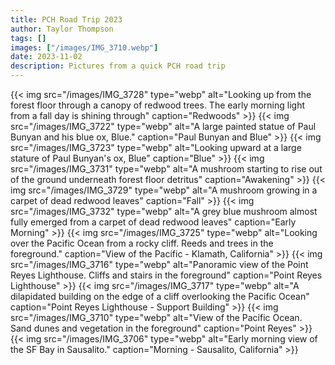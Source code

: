 ```yaml
---
title: PCH Road Trip 2023
author: Taylor Thompson
tags: []
images: ["/images/IMG_3710.webp"]
date: 2023-11-02
description: Pictures from a quick PCH road trip
---
```


{{< img src="/images/IMG_3728" type="webp" alt="Looking up from the forest floor through a canopy of redwood trees. The early morning light from a fall day is shining through" caption="Redwoods" >}}
{{< img src="/images/IMG_3722" type="webp" alt="A large painted statue of Paul Bunyan and his blue ox, Blue." caption="Paul Bunyan and Blue" >}}
{{< img src="/images/IMG_3723" type="webp" alt="Looking upward at a large stature of Paul Bunyan's ox, Blue" caption="Blue" >}}
{{< img src="/images/IMG_3731" type="webp" alt="A mushroom starting to rise out of the ground underneath forest floor detritus" caption="Awakening" >}}
{{< img src="/images/IMG_3729" type="webp" alt="A mushroom growing in a carpet of dead redwood leaves" caption="Fall" >}}
{{< img src="/images/IMG_3732" type="webp" alt="A grey blue mushroom almost fully emerged from a carpet of dead redwood leaves" caption="Early Morning" >}}
{{< img src="/images/IMG_3725" type="webp" alt="Looking over the Pacific Ocean from a rocky cliff. Reeds and trees in the foreground." caption="View of the Pacific - Klamath, California" >}}
{{< img src="/images/IMG_3716" type="webp" alt="Panoramic view of the Point Reyes Lighthouse. Cliffs and stairs in the foreground" caption="Point Reyes Lighthouse" >}}
{{< img src="/images/IMG_3717" type="webp" alt="A dilapidated building on the edge of a cliff overlooking the Pacific Ocean" caption="Point Reyes Lighthouse - Support Building" >}}
{{< img src="/images/IMG_3710" type="webp" alt="View of the Pacific Ocean. Sand dunes and vegetation in the foreground" caption="Point Reyes" >}}
{{< img src="/images/IMG_3706" type="webp" alt="Early morning view of the SF Bay in Sausalito." caption="Morning - Sausalito, California" >}}
